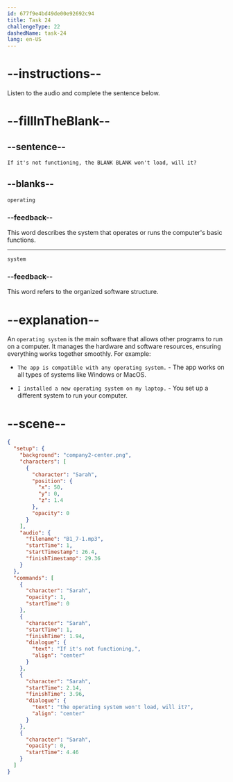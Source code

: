 ```yaml
---
id: 677f9e4bd49de00e92692c94
title: Task 24
challengeType: 22
dashedName: task-24
lang: en-US
---
```


<!-- (audio) Sarah: If it's not functioning, the operating system won't load, will it? -->

# --instructions--

Listen to the audio and complete the sentence below.

# --fillInTheBlank--

## --sentence--

`If it's not functioning, the BLANK BLANK won't load, will it?`

## --blanks--

`operating`

### --feedback--

This word describes the system that operates or runs the computer's basic functions.

---

`system`

### --feedback--

This word refers to the organized software structure.

# --explanation--

An `operating system` is the main software that allows other programs to run on a computer. It manages the hardware and software resources, ensuring everything works together smoothly. For example:

- `The app is compatible with any operating system.` - The app works on all types of systems like Windows or MacOS.

- `I installed a new operating system on my laptop.` - You set up a different system to run your computer.

# --scene--

```json
{
  "setup": {
    "background": "company2-center.png",
    "characters": [
      {
        "character": "Sarah",
        "position": {
          "x": 50,
          "y": 0,
          "z": 1.4
        },
        "opacity": 0
      }
    ],
    "audio": {
      "filename": "B1_7-1.mp3",
      "startTime": 1,
      "startTimestamp": 26.4,
      "finishTimestamp": 29.36
    }
  },
  "commands": [
    {
      "character": "Sarah",
      "opacity": 1,
      "startTime": 0
    },
    {
      "character": "Sarah",
      "startTime": 1,
      "finishTime": 1.94,
      "dialogue": {
        "text": "If it's not functioning,",
        "align": "center"
      }
    },
    {
      "character": "Sarah",
      "startTime": 2.14,
      "finishTime": 3.96,
      "dialogue": {
        "text": "the operating system won't load, will it?",
        "align": "center"
      }
    },
    {
      "character": "Sarah",
      "opacity": 0,
      "startTime": 4.46
    }
  ]
}
```
